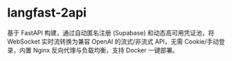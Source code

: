 # langfast-2api
基于 FastAPI 构建，通过自动匿名注册 (Supabase) 和动态高可用凭证池，将 WebSocket 实时流转换为兼容 OpenAI 的流式/非流式 API，无需 Cookie/手动登录，内置 Nginx 反向代理与负载均衡，支持 Docker 一键部署。
